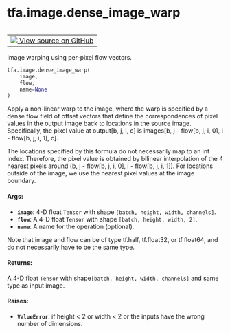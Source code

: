 <div itemscope itemtype="http://developers.google.com/ReferenceObject">
<meta itemprop="name" content="tfa.image.dense_image_warp" />
<meta itemprop="path" content="Stable" />
</div>

# tfa.image.dense_image_warp


<table class="tfo-notebook-buttons tfo-api" align="left">

<td>
  <a target="_blank" href="https://github.com/tensorflow/addons/tree/r0.6/tensorflow_addons/image/dense_image_warp.py#L177-L230">
    <img src="https://www.tensorflow.org/images/GitHub-Mark-32px.png" />
    View source on GitHub
  </a>
</td></table>



Image warping using per-pixel flow vectors.

``` python
tfa.image.dense_image_warp(
    image,
    flow,
    name=None
)
```



<!-- Placeholder for "Used in" -->

Apply a non-linear warp to the image, where the warp is specified by a
dense flow field of offset vectors that define the correspondences of
pixel values in the output image back to locations in the source image.
Specifically, the pixel value at output[b, j, i, c] is
images[b, j - flow[b, j, i, 0], i - flow[b, j, i, 1], c].

The locations specified by this formula do not necessarily map to an int
index. Therefore, the pixel value is obtained by bilinear
interpolation of the 4 nearest pixels around
(b, j - flow[b, j, i, 0], i - flow[b, j, i, 1]). For locations outside
of the image, we use the nearest pixel values at the image boundary.

#### Args:


* <b>`image`</b>: 4-D float `Tensor` with shape `[batch, height, width, channels]`.
* <b>`flow`</b>: A 4-D float `Tensor` with shape `[batch, height, width, 2]`.
* <b>`name`</b>: A name for the operation (optional).

Note that image and flow can be of type tf.half, tf.float32, or
tf.float64, and do not necessarily have to be the same type.


#### Returns:

A 4-D float `Tensor` with shape`[batch, height, width, channels]`
  and same type as input image.



#### Raises:


* <b>`ValueError`</b>: if height < 2 or width < 2 or the inputs have the wrong
  number of dimensions.